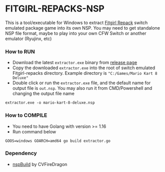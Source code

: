 # FITGIRL-REPACKS-NSP

This is a tool/executable for Windows to extract [Fitgirl Repack](https://fitgirl-repacks.site/) switch emulated package game into its own NSP. You may need to get standalone NSP file format, maybe to play into your own CFW Switch or another emulator (Ryujinx, etc)

### How to RUN
- Download the latest `extractor.exe` binary from [release page](https://github.com/harunalfat/fitgirl-repacks-nsp/releases)
- Copy the downloaded `extractor.exe` into the root of switch emulated Fitgirl-repacks directory. Example directory is `"C:/Games/Mario Kart 8 Deluxe"`
- Double click or run the `extractor.exe` file, and the default name for output file is `out.nsp`. You may also run it from CMD/Powershell and changing the output file name
```
extractor.exe -o mario-kart-8-deluxe.nsp
```

### How to COMPILE
- You need to have Golang with version >= 1.16
- Run command below
```
GOOS=windows GOARCH=amd64 go build extractor.go
```

### Dependency
- [nspBuild](https://github.com/CVFireDragon/nspBuild/releases) by CVFireDragon

